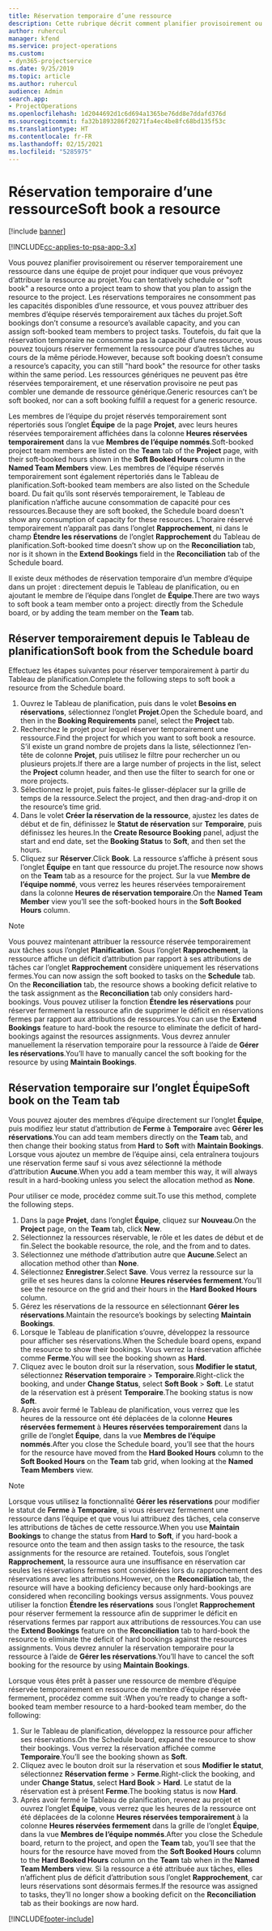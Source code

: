```yaml
---
title: Réservation temporaire d’une ressource
description: Cette rubrique décrit comment planifier provisoirement ou réserver provisoirement les membres de l’équipe du projet.
author: ruhercul
manager: kfend
ms.service: project-operations
ms.custom:
- dyn365-projectservice
ms.date: 9/25/2019
ms.topic: article
ms.author: ruhercul
audience: Admin
search.app:
- ProjectOperations
ms.openlocfilehash: 1d2044692d1c6d694a1365be76dd8e7ddafd376d
ms.sourcegitcommit: fa32b1893286f20271fa4ec4be8fc68bd135f53c
ms.translationtype: HT
ms.contentlocale: fr-FR
ms.lasthandoff: 02/15/2021
ms.locfileid: "5285975"
---
```

# <a name="soft-book-a-resource"></a><span data-ttu-id="396e6-103">Réservation temporaire d’une ressource</span><span class="sxs-lookup"><span data-stu-id="396e6-103">Soft book a resource</span></span>

[!include [banner](../includes/psa-now-project-operations.md)]

[!INCLUDE[cc-applies-to-psa-app-3.x](../includes/cc-applies-to-psa-app-3x.md)]

<span data-ttu-id="396e6-104">Vous pouvez planifier provisoirement ou réserver temporairement une ressource dans une équipe de projet pour indiquer que vous prévoyez d’attribuer la ressource au projet.</span><span class="sxs-lookup"><span data-stu-id="396e6-104">You can tentatively schedule or "soft book" a resource onto a project team to show that you plan to assign the resource to the project.</span></span> <span data-ttu-id="396e6-105">Les réservations temporaires ne consomment pas les capacités disponibles d’une ressource, et vous pouvez attribuer des membres d’équipe réservés temporairement aux tâches du projet.</span><span class="sxs-lookup"><span data-stu-id="396e6-105">Soft bookings don’t consume a resource’s available capacity, and you can assign soft-booked team members to project tasks.</span></span> <span data-ttu-id="396e6-106">Toutefois, du fait que la réservation temporaire ne consomme pas la capacité d’une ressource, vous pouvez toujours réserver fermement la ressource pour d’autres tâches au cours de la même période.</span><span class="sxs-lookup"><span data-stu-id="396e6-106">However, because soft booking doesn’t consume a resource’s capacity, you can still "hard book" the resource for other tasks within the same period.</span></span> <span data-ttu-id="396e6-107">Les ressources génériques ne peuvent pas être réservées temporairement, et une réservation provisoire ne peut pas combler une demande de ressource générique.</span><span class="sxs-lookup"><span data-stu-id="396e6-107">Generic resources can’t be soft booked, nor can a soft booking fulfill a request for a generic resource.</span></span>

<span data-ttu-id="396e6-108">Les membres de l’équipe du projet réservés temporairement sont répertoriés sous l’onglet **Équipe** de la page **Projet**, avec leurs heures réservées temporairement affichées dans la colonne **Heures réservées temporairement** dans la vue **Membres de l’équipe nommés**.</span><span class="sxs-lookup"><span data-stu-id="396e6-108">Soft-booked project team members are listed on the **Team** tab of the **Project** page, with their soft-booked hours shown in the **Soft Booked Hours** column in the **Named Team Members** view.</span></span> <span data-ttu-id="396e6-109">Les membres de l’équipe réservés temporairement sont également répertoriés dans le Tableau de planification.</span><span class="sxs-lookup"><span data-stu-id="396e6-109">Soft-booked team members are also listed on the Schedule board.</span></span> <span data-ttu-id="396e6-110">Du fait qu’ils sont réservés temporairement, le Tableau de planification n’affiche aucune consommation de capacité pour ces ressources.</span><span class="sxs-lookup"><span data-stu-id="396e6-110">Because they are soft booked, the Schedule board doesn't show any consumption of capacity for these resources.</span></span> <span data-ttu-id="396e6-111">L’horaire réservé temporairement n’apparaît pas dans l’onglet **Rapprochement**, ni dans le champ **Étendre les réservations** de l’onglet **Rapprochement** du Tableau de planification.</span><span class="sxs-lookup"><span data-stu-id="396e6-111">Soft-booked time doesn’t show up on the **Reconciliation** tab, nor is it shown in the **Extend Bookings** field in the **Reconciliation** tab of the Schedule board.</span></span> 

<span data-ttu-id="396e6-112">Il existe deux méthodes de réservation temporaire d’un membre d’équipe dans un projet : directement depuis le Tableau de planification, ou en ajoutant le membre de l’équipe dans l’onglet de **Équipe**.</span><span class="sxs-lookup"><span data-stu-id="396e6-112">There are two ways to soft book a team member onto a project: directly from the Schedule board, or by adding the team member on the **Team** tab.</span></span> 

## <a name="soft-book-from-the-schedule-board"></a><span data-ttu-id="396e6-113">Réserver temporairement depuis le Tableau de planification</span><span class="sxs-lookup"><span data-stu-id="396e6-113">Soft book from the Schedule board</span></span>
<span data-ttu-id="396e6-114">Effectuez les étapes suivantes pour réserver temporairement à partir du Tableau de planification.</span><span class="sxs-lookup"><span data-stu-id="396e6-114">Complete the following steps to soft book a resource from the Schedule board.</span></span> 

1. <span data-ttu-id="396e6-115">Ouvrez le Tableau de planification, puis dans le volet **Besoins en réservations**, sélectionnez l’onglet **Projet**.</span><span class="sxs-lookup"><span data-stu-id="396e6-115">Open the Schedule board, and then in the **Booking Requirements** panel, select the **Project** tab.</span></span>
2. <span data-ttu-id="396e6-116">Recherchez le projet pour lequel réserver temporairement une ressource.</span><span class="sxs-lookup"><span data-stu-id="396e6-116">Find the project for which you want to soft book a resource.</span></span> <span data-ttu-id="396e6-117">S’il existe un grand nombre de projets dans la liste, sélectionnez l’en-tête de colonne **Projet**, puis utilisez le filtre pour rechercher un ou plusieurs projets.</span><span class="sxs-lookup"><span data-stu-id="396e6-117">If there are a large number of projects in the list, select the **Project** column header, and then use the filter to search for one or more projects.</span></span>
3. <span data-ttu-id="396e6-118">Sélectionnez le projet, puis faites-le glisser-déplacer sur la grille de temps de la ressource.</span><span class="sxs-lookup"><span data-stu-id="396e6-118">Select the project, and then drag-and-drop it on the resource’s time grid.</span></span>
5. <span data-ttu-id="396e6-119">Dans le volet **Créer la réservation de la ressource**, ajustez les dates de début et de fin, définissez le **Statut de réservation** sur **Temporaire**, puis définissez les heures.</span><span class="sxs-lookup"><span data-stu-id="396e6-119">In the **Create Resource Booking** panel, adjust the start and end date, set the **Booking Status** to **Soft**, and then set the hours.</span></span> 
6. <span data-ttu-id="396e6-120">Cliquez sur **Réserver**.</span><span class="sxs-lookup"><span data-stu-id="396e6-120">Click **Book**.</span></span> <span data-ttu-id="396e6-121">La ressource s’affiche à présent sous l’onglet **Équipe** en tant que ressource du projet.</span><span class="sxs-lookup"><span data-stu-id="396e6-121">The resource now shows on the **Team** tab as a resource for the project.</span></span> <span data-ttu-id="396e6-122">Sur la vue **Membre de l’équipe nommé**, vous verrez les heures réservées temporairement dans la colonne **Heures de réservation temporaire**.</span><span class="sxs-lookup"><span data-stu-id="396e6-122">On the **Named Team Member** view you’ll see the soft-booked hours in the **Soft Booked Hours** column.</span></span>

> [!NOTE]
> <span data-ttu-id="396e6-123">Vous pouvez maintenant attribuer la ressource réservée temporairement aux tâches sous l’onglet **Planification**. Sous l’onglet **Rapprochement**, la ressource affiche un déficit d’attribution par rapport à ses attributions de tâches car l’onglet **Rapprochement** considère uniquement les réservations fermes.</span><span class="sxs-lookup"><span data-stu-id="396e6-123">You can now assign the soft booked to tasks on the **Schedule** tab. On the **Reconciliation** tab, the resource shows a booking deficit relative to the task assignment as the **Reconciliation** tab only considers hard-bookings.</span></span> <span data-ttu-id="396e6-124">Vous pouvez utiliser la fonction **Étendre les réservations** pour réserver fermement la ressource afin de supprimer le déficit en réservations fermes par rapport aux attributions de ressources.</span><span class="sxs-lookup"><span data-stu-id="396e6-124">You can use the **Extend Bookings** feature to hard-book the resource to eliminate the deficit of hard-bookings against the resources assignments.</span></span> <span data-ttu-id="396e6-125">Vous devrez annuler manuellement la réservation temporaire pour la ressource à l’aide de **Gérer les réservations**.</span><span class="sxs-lookup"><span data-stu-id="396e6-125">You’ll have to manually cancel the soft booking for the resource by using **Maintain Bookings**.</span></span>

## <a name="soft-book-on-the-team-tab"></a><span data-ttu-id="396e6-126">Réservation temporaire sur l’onglet Équipe</span><span class="sxs-lookup"><span data-stu-id="396e6-126">Soft book on the Team tab</span></span>

<span data-ttu-id="396e6-127">Vous pouvez ajouter des membres d’équipe directement sur l’onglet **Équipe**, puis modifiez leur statut d’attribution de **Ferme** à **Temporaire** avec **Gérer les réservations**.</span><span class="sxs-lookup"><span data-stu-id="396e6-127">You can add team members directly on the **Team** tab, and then change their booking status from **Hard** to **Soft** with **Maintain Bookings**.</span></span> <span data-ttu-id="396e6-128">Lorsque vous ajoutez un membre de l’équipe ainsi, cela entraînera toujours une réservation ferme sauf si vous avez sélectionné la méthode d’attribution **Aucune**.</span><span class="sxs-lookup"><span data-stu-id="396e6-128">When you add a team member this way, it will always result in a hard-booking unless you select the allocation method as **None**.</span></span>

<span data-ttu-id="396e6-129">Pour utiliser ce mode, procédez comme suit.</span><span class="sxs-lookup"><span data-stu-id="396e6-129">To use this method, complete the following steps.</span></span>

1. <span data-ttu-id="396e6-130">Dans la page **Projet**, dans l’onglet **Équipe**, cliquez sur **Nouveau**.</span><span class="sxs-lookup"><span data-stu-id="396e6-130">On the **Project** page, on the **Team** tab, click **New**.</span></span>
2. <span data-ttu-id="396e6-131">Sélectionnez la ressources réservable, le rôle et les dates de début et de fin.</span><span class="sxs-lookup"><span data-stu-id="396e6-131">Select the bookable resource, the role, and the from and to dates.</span></span>
3. <span data-ttu-id="396e6-132">Sélectionnez une méthode d’attribution autre que **Aucune**.</span><span class="sxs-lookup"><span data-stu-id="396e6-132">Select an allocation method other than **None**.</span></span>
4. <span data-ttu-id="396e6-133">Sélectionnez **Enregistrer**.</span><span class="sxs-lookup"><span data-stu-id="396e6-133">Select **Save**.</span></span> <span data-ttu-id="396e6-134">Vous verrez la ressource sur la grille et ses heures dans la colonne **Heures réservées fermement**.</span><span class="sxs-lookup"><span data-stu-id="396e6-134">You’ll see the resource on the grid and their hours in the **Hard Booked Hours** column.</span></span>
5. <span data-ttu-id="396e6-135">Gérez les réservations de la ressource en sélectionnant **Gérer les réservations**.</span><span class="sxs-lookup"><span data-stu-id="396e6-135">Maintain the resource’s bookings by selecting **Maintain Bookings**.</span></span>
6. <span data-ttu-id="396e6-136">Lorsque le Tableau de planification s’ouvre, développez la ressource pour afficher ses réservations.</span><span class="sxs-lookup"><span data-stu-id="396e6-136">When the Schedule board opens, expand the resource to show their bookings.</span></span> <span data-ttu-id="396e6-137">Vous verrez la réservation affichée comme **Ferme**.</span><span class="sxs-lookup"><span data-stu-id="396e6-137">You will see the booking shown as **Hard**.</span></span>
7. <span data-ttu-id="396e6-138">Cliquez avec le bouton droit sur la réservation, sous **Modifier le statut**, sélectionnez **Réservation temporaire** \> **Temporaire**.</span><span class="sxs-lookup"><span data-stu-id="396e6-138">Right-click the booking, and under **Change Status**, select **Soft Book** \> **Soft**.</span></span> <span data-ttu-id="396e6-139">Le statut de la réservation est à présent **Temporaire**.</span><span class="sxs-lookup"><span data-stu-id="396e6-139">The booking status is now **Soft**.</span></span>
8. <span data-ttu-id="396e6-140">Après avoir fermé le Tableau de planification, vous verrez que les heures de la ressource ont été déplacées de la colonne **Heures réservées fermement** à **Heures réservées temporairement** dans la grille de l’onglet **Équipe**, dans la vue **Membres de l’équipe nommés**.</span><span class="sxs-lookup"><span data-stu-id="396e6-140">After you close the Schedule board, you’ll see that the hours for the resource have moved from the **Hard Booked Hours** column to the **Soft Booked Hours** on the **Team** tab grid, when looking at the **Named Team Members** view.</span></span>

> [!NOTE]
> <span data-ttu-id="396e6-141">Lorsque vous utilisez la fonctionnalité **Gérer les réservations** pour modifier le statut de **Ferme** à **Temporaire**, si vous réservez fermement une ressource dans l’équipe et que vous lui attribuez des tâches, cela conserve les attributions de tâches de cette ressource.</span><span class="sxs-lookup"><span data-stu-id="396e6-141">When you use **Maintain Bookings** to change the status from **Hard** to **Soft**, if you hard-book a resource onto the team and then assign tasks to the resource, the task assignments for the resource are retained.</span></span> <span data-ttu-id="396e6-142">Toutefois, sous l’onglet **Rapprochement**, la ressource aura une insuffisance en réservation car seules les réservations fermes sont considérées lors du rapprochement des réservations avec les attributions.</span><span class="sxs-lookup"><span data-stu-id="396e6-142">However, on the **Reconciliation** tab, the resource will have a booking deficiency because only hard-bookings are considered when reconciling bookings versus assignments.</span></span> <span data-ttu-id="396e6-143">Vous pouvez utiliser la fonction **Étendre les réservations** sous l’onglet **Rapprochement** pour réserver fermement la ressource afin de supprimer le déficit en réservations fermes par rapport aux attributions de ressources.</span><span class="sxs-lookup"><span data-stu-id="396e6-143">You can use the **Extend Bookings** feature on the **Reconciliation** tab to hard-book the resource to eliminate the deficit of hard bookings against the resources assignments.</span></span> <span data-ttu-id="396e6-144">Vous devrez annuler la réservation temporaire pour la ressource à l’aide de **Gérer les réservations**.</span><span class="sxs-lookup"><span data-stu-id="396e6-144">You’ll have to cancel the soft booking for the resource by using **Maintain Bookings**.</span></span>

<span data-ttu-id="396e6-145">Lorsque vous êtes prêt à passer une ressource de membre d’équipe réservée temporairement en ressource de membre d’équipe réservée fermement, procédez comme suit :</span><span class="sxs-lookup"><span data-stu-id="396e6-145">When you’re ready to change a soft-booked team member resource to a hard-booked team member, do the following:</span></span>

1. <span data-ttu-id="396e6-146">Sur le Tableau de planification, développez la ressource pour afficher ses réservations.</span><span class="sxs-lookup"><span data-stu-id="396e6-146">On the Schedule board, expand the resource to show their bookings.</span></span> <span data-ttu-id="396e6-147">Vous verrez la réservation affichée comme **Temporaire**.</span><span class="sxs-lookup"><span data-stu-id="396e6-147">You’ll see the booking shown as **Soft**.</span></span>
2. <span data-ttu-id="396e6-148">Cliquez avec le bouton droit sur la réservation et sous **Modifier le statut**, sélectionnez **Réservation ferme** \> **Ferme**.</span><span class="sxs-lookup"><span data-stu-id="396e6-148">Right-click the booking, and under **Change Status**, select **Hard Book** \> **Hard**.</span></span> <span data-ttu-id="396e6-149">Le statut de la réservation est à présent **Ferme**.</span><span class="sxs-lookup"><span data-stu-id="396e6-149">The booking status is now **Hard**.</span></span>
3. <span data-ttu-id="396e6-150">Après avoir fermé le Tableau de planification, revenez au projet et ouvrez l’onglet **Équipe**, vous verrez que les heures de la ressource ont été déplacées de la colonne **Heures réservées temporairement** à la colonne **Heures réservées fermement** dans la grille de l’onglet **Équipe**, dans la vue **Membres de l’équipe nommés**.</span><span class="sxs-lookup"><span data-stu-id="396e6-150">After you close the Schedule board, return to the project, and open the **Team** tab, you’ll see that the hours for the resource have moved from the **Soft Booked Hours** column to the **Hard Booked Hours** column on the **Team** tab when in the **Named Team Members** view.</span></span> <span data-ttu-id="396e6-151">Si la ressource a été attribuée aux tâches, elles n’affichent plus de déficit d’attribution sous l’onglet **Rapprochement**, car leurs réservations sont désormais fermes.</span><span class="sxs-lookup"><span data-stu-id="396e6-151">If the resource was assigned to tasks, they’ll no longer show a booking deficit on the **Reconciliation** tab as their bookings are now hard.</span></span>



[!INCLUDE[footer-include](../includes/footer-banner.md)]